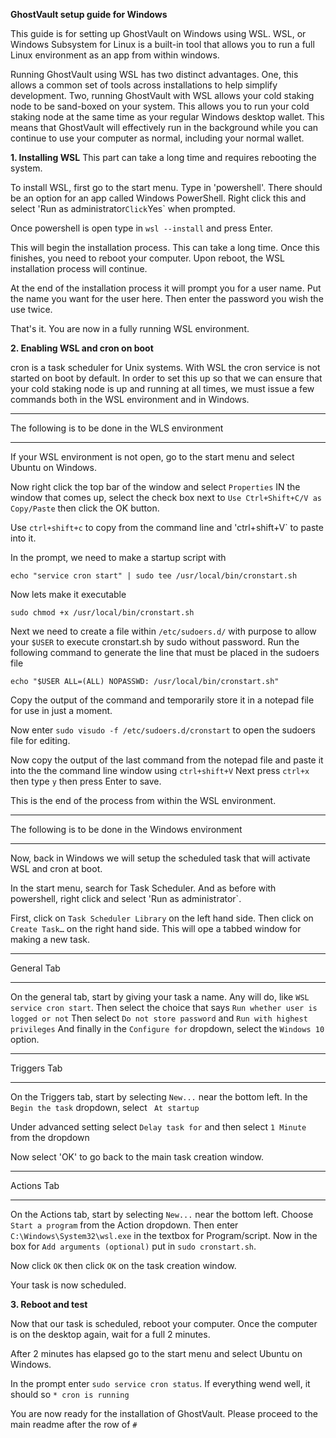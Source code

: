**GhostVault setup guide for Windows**


This guide is for setting up GhostVault on Windows using WSL. 
WSL, or Windows Subsystem for Linux is a built-in tool that allows you to run a full Linux environment as an app from within windows.

Running GhostVault using WSL has two distinct advantages. One, this allows a common set of tools across installations to help simplify development.
Two, running GhostVault with WSL allows your cold staking node to be sand-boxed on your system. This allows you to run your cold staking node at the
same time as your regular Windows desktop wallet.
This means that GhostVault will effectively run in the background while you can continue to use your computer as normal, including your normal wallet.

**1. Installing WSL**
This part can take a long time and requires rebooting the system.

To install WSL, first go to the start menu. Type in 'powershell'. 
There should be an option for an app called Windows PowerShell. Right click this and select 'Run as administrator`
Click `Yes` when prompted.

Once powershell is open type in `wsl --install` and press Enter.

This will begin the installation process. This can take a long time. Once this finishes, you need to reboot your computer.
Upon reboot, the WSL installation process will continue.

At the end of the installation process it will prompt you for a user name. Put the name you want for the user here. 
Then enter the password you wish the use twice. 

That's it. You are now in a fully running WSL environment. 

**2. Enabling WSL and cron on boot**

cron is a task scheduler for Unix systems. With WSL the cron service is not started on boot by default. In order to set this up so that we can 
ensure that your cold staking node is up and running at all times, we must issue a few commands both in the WSL environment and in Windows.

*************************************************
The following is to be done in the WLS environment
*************************************************

If your WSL environment is not open, go to the start menu and select Ubuntu on Windows.

Now right click the top bar of the window and select `Properties`
IN the window that comes up, select the check box next to `Use Ctrl+Shift+C/V as Copy/Paste` then click the OK button.

Use `ctrl+shift+c` to copy from the command line and 'ctrl+shift+V` to paste into it.

In the prompt, we need to make a startup script with

```
echo "service cron start" | sudo tee /usr/local/bin/cronstart.sh
```

Now lets make it executable

```
sudo chmod +x /usr/local/bin/cronstart.sh
```

Next we need to create a file within `/etc/sudoers.d/` with purpose to allow your `$USER` to execute cronstart.sh by sudo without password.
Run the following command to generate the line that must be placed in the sudoers file

```
echo "$USER ALL=(ALL) NOPASSWD: /usr/local/bin/cronstart.sh"
```

Copy the output of the command and temporarily store it in a notepad file for use in just a moment.

Now enter `sudo visudo -f /etc/sudoers.d/cronstart` to open the sudoers file for editing.

Now copy the output of the last command from the notepad file and paste it into the the command line window using `ctrl+shift+V`
Next press `ctrl+x` then type `y` then press Enter to save.

This is the end of the process from within the WSL environment.


******************************************************
The following is to be done in the Windows environment
******************************************************


Now, back in Windows we will setup the scheduled task that will activate WSL and cron at boot.

In the start menu, search for Task Scheduler. And as before with powershell, right click and select 'Run as administrator`.

First, click on `Task Scheduler Library` on the left hand side. Then click on `Create Task…` on the right hand side.
This will ope a tabbed window for making a new task. 

****************************************************
General Tab
****************************************************

On the general tab, start by giving your task a name. Any will do, like `WSL service cron start`.
Then select the choice that says `Run whether user is logged or not`
Then select `Do not store password` and `Run with highest privileges`
And finally in the `Configure for` dropdown, select the `Windows 10` option.

****************************************************
Triggers Tab
****************************************************

On the Triggers tab, start by selecting `New...` near the bottom left. 
In the `Begin the task` dropdown, select ` At startup`

Under advanced setting select `Delay task for` and then select `1 Minute` from the dropdown

Now select 'OK' to go back to the main task creation window.


****************************************************
Actions Tab
****************************************************

On the Actions tab, start by selecting `New...` near the bottom left.
Choose `Start a program` from the Action dropdown.
Then enter `C:\Windows\System32\wsl.exe` in the textbox for Program/script.
Now in the box for `Add arguments (optional)` put in `sudo cronstart.sh`.

Now click `OK` then click `OK` on the task creation window.

Your task is now scheduled. 

**3. Reboot and test**

Now that our task is scheduled, reboot your computer. Once the computer is on the desktop again, wait for a full 2 minutes.

After 2 minutes has elapsed go to the start menu and select Ubuntu on Windows.

In the prompt enter `sudo service cron status`. If everything wend well, it should so `* cron is running`

You are now ready for the installation of GhostVault. Please proceed to the main readme after the row of `#`

